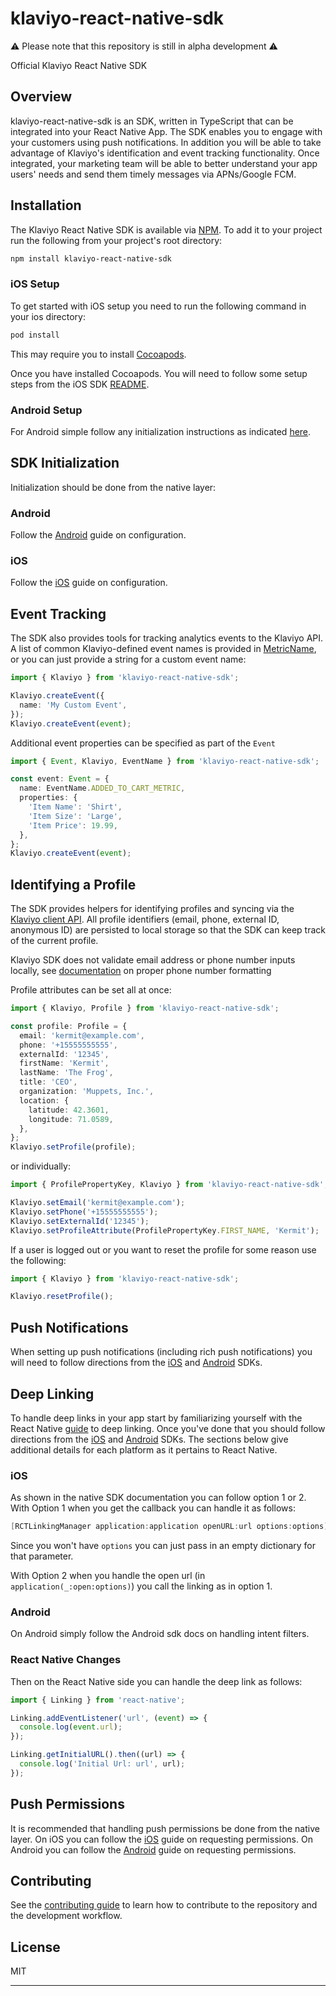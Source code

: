 # klaviyo-react-native-sdk

⚠️ Please note that this repository is still in alpha development ⚠️

Official Klaviyo React Native SDK

## Overview

klaviyo-react-native-sdk is an SDK, written in TypeScript that can be integrated into your React Native App. The SDK enables you to engage with your customers using push notifications. In addition you will be able to take advantage of Klaviyo's identification and event tracking functionality. Once integrated, your marketing team will be able to better understand your app users' needs and send them timely messages via APNs/Google FCM.

## Installation

The Klaviyo React Native SDK is available via [NPM](http://npmjs.com). To add it to your project run the following from your project's root directory:

```sh
npm install klaviyo-react-native-sdk
```

### iOS Setup

To get started with iOS setup you need to run the following command in your ios directory:

```sh
pod install
```

This may require you to install [Cocoapods](https://cocoapods.org/).

Once you have installed Cocoapods. You will need to follow some setup steps from the iOS SDK [README](https://github.com/klaviyo/klaviyo-swift-sdk/blob/master/README.md).

### Android Setup

For Android simple follow any initialization instructions as indicated [here](https://github.com/klaviyo/klaviyo-android-sdk?tab=readme-ov-file#configuration).

## SDK Initialization

Initialization should be done from the native layer:
### Android
Follow the [Android](https://github.com/klaviyo/klaviyo-android-sdk#configuration) guide on configuration.
### iOS
Follow the [iOS](https://github.com/klaviyo/klaviyo-swift-sdk#:~:text=To%20add%20Klaviyo%27s,YOUR_KLAVIYO_PUBLIC_API_KEY%22) guide on configuration.

## Event Tracking

The SDK also provides tools for tracking analytics events to the Klaviyo API.
A list of common Klaviyo-defined event names is provided in [MetricName](https://github.com/klaviyo/klaviyo-react-native-sdk/blob/main/src/Event.ts), or
you can just provide a string for a custom event name:

```typescript
import { Klaviyo } from 'klaviyo-react-native-sdk';

Klaviyo.createEvent({
  name: 'My Custom Event',
});
Klaviyo.createEvent(event);
```

Additional event properties can be specified as part of the `Event`

```typescript
import { Event, Klaviyo, EventName } from 'klaviyo-react-native-sdk';

const event: Event = {
  name: EventName.ADDED_TO_CART_METRIC,
  properties: {
    'Item Name': 'Shirt',
    'Item Size': 'Large',
    'Item Price': 19.99,
  },
};
Klaviyo.createEvent(event);
```

## Identifying a Profile

The SDK provides helpers for identifying profiles and syncing via the
[Klaviyo client API](https://developers.klaviyo.com/en/reference/create_client_profile).
All profile identifiers (email, phone, external ID, anonymous ID) are persisted to local storage
so that the SDK can keep track of the current profile.

Klaviyo SDK does not validate email address or phone number inputs locally, see
[documentation](https://help.klaviyo.com/hc/en-us/articles/360046055671-Accepted-phone-number-formats-for-SMS-in-Klaviyo)
on proper phone number formatting

Profile attributes can be set all at once:

```typescript
import { Klaviyo, Profile } from 'klaviyo-react-native-sdk';

const profile: Profile = {
  email: 'kermit@example.com',
  phone: '+15555555555',
  externalId: '12345',
  firstName: 'Kermit',
  lastName: 'The Frog',
  title: 'CEO',
  organization: 'Muppets, Inc.',
  location: {
    latitude: 42.3601,
    longitude: 71.0589,
  },
};
Klaviyo.setProfile(profile);
```

or individually:

```typescript
import { ProfilePropertyKey, Klaviyo } from 'klaviyo-react-native-sdk';

Klaviyo.setEmail('kermit@example.com');
Klaviyo.setPhone('+15555555555');
Klaviyo.setExternalId('12345');
Klaviyo.setProfileAttribute(ProfilePropertyKey.FIRST_NAME, 'Kermit');
```

If a user is logged out or you want to reset the profile for some reason use the following:

```typescript
import { Klaviyo } from 'klaviyo-react-native-sdk';

Klaviyo.resetProfile();
```

## Push Notifications

When setting up push notifications (including rich push notifications) you will need to follow directions from the [iOS](https://github.com/klaviyo/klaviyo-swift-sdk?tab=readme-ov-file#push-notifications) and [Android](https://github.com/klaviyo/klaviyo-android-sdk?tab=readme-ov-file#push-notifications) SDKs.

## Deep Linking

To handle deep links in your app start by familiarizing yourself with the React Native [guide](https://reactnative.dev/docs/linking) to deep linking. Once you've done that you should follow directions from the [iOS](https://github.com/klaviyo/klaviyo-swift-sdk?tab=readme-ov-file#handling-deep-linking) and [Android](https://github.com/klaviyo/klaviyo-android-sdk?tab=readme-ov-file#deep-linking-in-push-notification) SDKs.
The sections below give additional details for each platform as it pertains to React Native.

### iOS

As shown in the native SDK documentation you can follow option 1 or 2. With Option 1 when you get the callback you can handle it as follows:

```objective-c
[RCTLinkingManager application:application openURL:url options:options]
```

Since you won't have `options` you can just pass in an empty dictionary for that parameter.

With Option 2 when you handle the open url (in `application(_:open:options)`) you call the linking as in option 1.

### Android

On Android simply follow the Android sdk docs on handling intent filters.

### React Native Changes

Then on the React Native side you can handle the deep link as follows:

```typescript
import { Linking } from 'react-native';

Linking.addEventListener('url', (event) => {
  console.log(event.url);
});

Linking.getInitialURL().then((url) => {
  console.log('Initial Url: url', url);
});
```

## Push Permissions

It is recommended that handling push permissions be done from the native layer. On iOS you can follow the [iOS](https://github.com/klaviyo/klaviyo-swift-sdk?tab=readme-ov-file#sending-push-notifications) guide on requesting permissions. On Android you can follow the [Android](https://source.android.com/docs/core/display/notification-perm) guide on requesting permissions.

## Contributing

See the [contributing guide](CONTRIBUTING.md) to learn how to contribute to the repository and the development workflow.

## License

MIT

---

```

```
